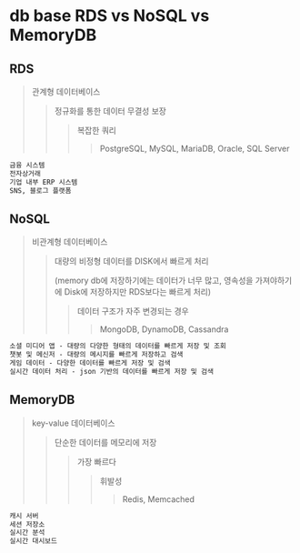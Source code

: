 # db base RDS vs NoSQL vs MemoryDB

## RDS

> 관계형 데이터베이스
>
> > 정규화를 통한 데이터 무결성 보장
> >
> > > 복잡한 쿼리
> > >
> > > > PostgreSQL, MySQL, MariaDB, Oracle, SQL Server

```txt
금융 시스템
전자상거래
기업 내부 ERP 시스템
SNS, 블로그 플랫폼
```

## NoSQL

> 비관계형 데이터베이스
>
> > 대량의 비정형 데이터를 DISK에서 빠르게 처리
> >
> > (memory db에 저장하기에는 데이터가 너무 많고, 영속성을 가져야하기에 Disk에 저장하지만 RDS보다는 빠르게 처리)
> >
> > > 데이터 구조가 자주 변경되는 경우
> > >
> > > > MongoDB, DynamoDB, Cassandra

```txt
소셜 미디어 앱 - 대량의 다양한 형태의 데이터를 빠르게 저장 및 조회
챗봇 및 메신저 - 대량의 메시지를 빠르게 저장하고 검색
게임 데이터 - 다양한 데이터를 빠르게 저장 및 검색
실시간 데이터 처리 - json 기반의 데이터를 빠르게 저장 및 검색
```

## MemoryDB

> key-value 데이터베이스
>
> > 단순한 데이터를 메모리에 저장
> >
> > > 가장 빠르다
> > >
> > > > 휘발성
> > > >
> > > > > Redis, Memcached

```txt
캐시 서버
세션 저장소
실시간 분석
실시간 대시보드
```
